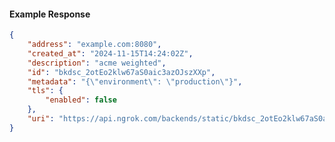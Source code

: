 <!-- Code generated for API Clients. DO NOT EDIT. -->

#### Example Response

```json
{
	"address": "example.com:8080",
	"created_at": "2024-11-15T14:24:02Z",
	"description": "acme weighted",
	"id": "bkdsc_2otEo2klw67aS0aic3azOJszXXp",
	"metadata": "{\"environment\": \"production\"}",
	"tls": {
		"enabled": false
	},
	"uri": "https://api.ngrok.com/backends/static/bkdsc_2otEo2klw67aS0aic3azOJszXXp"
}
```
